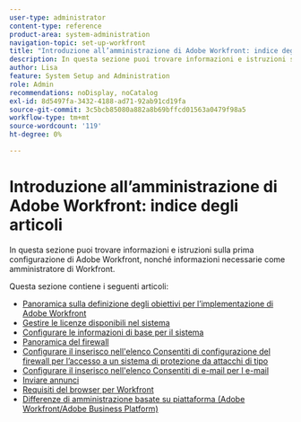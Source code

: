 ```yaml
---
user-type: administrator
content-type: reference
product-area: system-administration
navigation-topic: set-up-workfront
title: "Introduzione all’amministrazione di Adobe Workfront: indice degli articoli"
description: In questa sezione puoi trovare informazioni e istruzioni sulla prima configurazione di Adobe Workfront, nonché informazioni necessarie come amministratore di Workfront.
author: Lisa
feature: System Setup and Administration
role: Admin
recommendations: noDisplay, noCatalog
exl-id: 8d5497fa-3432-4188-ad71-92ab91cd19fa
source-git-commit: 3c5bcb85080a882a8b69bffcd01563a0479f98a5
workflow-type: tm+mt
source-wordcount: '119'
ht-degree: 0%

---
```


# Introduzione all’amministrazione di Adobe Workfront: indice degli articoli

In questa sezione puoi trovare informazioni e istruzioni sulla prima configurazione di Adobe Workfront, nonché informazioni necessarie come amministratore di Workfront.

Questa sezione contiene i seguenti articoli:

* [Panoramica sulla definizione degli obiettivi per l’implementazione di Adobe Workfront](../../administration-and-setup/get-started-wf-administration/define-wf-goals-objectives.md)
* [Gestire le licenze disponibili nel sistema](../../administration-and-setup/get-started-wf-administration/manage-available-licenses-in-your-system.md)
* [Configurare le informazioni di base per il sistema](../../administration-and-setup/get-started-wf-administration/configure-basic-info.md)
* [Panoramica del firewall](../../administration-and-setup/get-started-wf-administration/firewall-overview.md)
* [Configurare il inserisco nell&#39;elenco Consentiti di configurazione del firewall per l’accesso a un sistema di protezione da attacchi di tipo](../../administration-and-setup/get-started-wf-administration/configure-your-firewall.md)
* [Configurare il inserisco nell&#39;elenco Consentiti di e-mail per l e-mail](../../administration-and-setup/get-started-wf-administration/configure-your-email-allowlist.md)
* [Inviare annunci](../../administration-and-setup/get-started-wf-administration/view-send-announcements.md)
* [Requisiti del browser per Workfront](../../administration-and-setup/get-started-wf-administration/workfront-browser-requirements.md)
* [Differenze di amministrazione basate su piattaforma (Adobe Workfront/Adobe Business Platform)](../../administration-and-setup/get-started-wf-administration/actions-in-admin-console.md)
